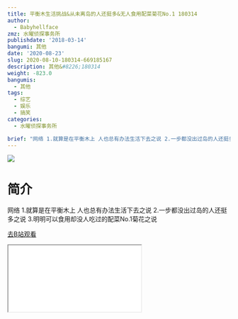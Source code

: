 ```yaml
---
title: 平衡木生活挑战&从未离岛的人还挺多&无人食用配菜菊花No.1 180314
author:
  - Babyhellface
zmz: 水曜侦探事务所
publishdate: '2018-03-14'
bangumi: 其他
date: '2020-08-23'
slug: 2020-08-10-180314-669185167
description: 其他&#8226;180314
weight: -823.0
bangumis:
  - 其他
tags:
  - 综艺
  - 娱乐
  - 搞笑
categories:
  - 水曜侦探事务所

brief: "网络 1.就算是在平衡木上 人也总有办法生活下去之说 2.一步都没出过岛的人还挺多之说 3.明明可以食用却没人吃过的配菜No.1菊花之说"
---
```

![](https://raw.githubusercontent.com/tcgriffith/owaraisite/master/static/tmpimg/578f09ea3c31fb559f85c75b9201d0a7d5a3a755.jpg.480.jpg)
# 简介  
网络
1.就算是在平衡木上 人也总有办法生活下去之说
2.一步都没出过岛的人还挺多之说
3.明明可以食用却没人吃过的配菜No.1菊花之说  

[去B站观看](https://www.bilibili.com/video/av669185167/)
<div class ="resp-container"><iframe class="testiframe" src="//player.bilibili.com/player.html?aid=669185167"", scrolling="no", allowfullscreen="true" > </iframe></div> 
